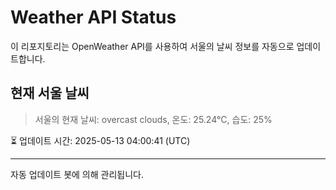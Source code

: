 
# Weather API Status

이 리포지토리는 OpenWeather API를 사용하여 서울의 날씨 정보를 자동으로 업데이트합니다.

## 현재 서울 날씨
> 서울의 현재 날씨: overcast clouds, 온도: 25.24°C, 습도: 25%

⏳ 업데이트 시간: 2025-05-13 04:00:41 (UTC)

---
자동 업데이트 봇에 의해 관리됩니다.

